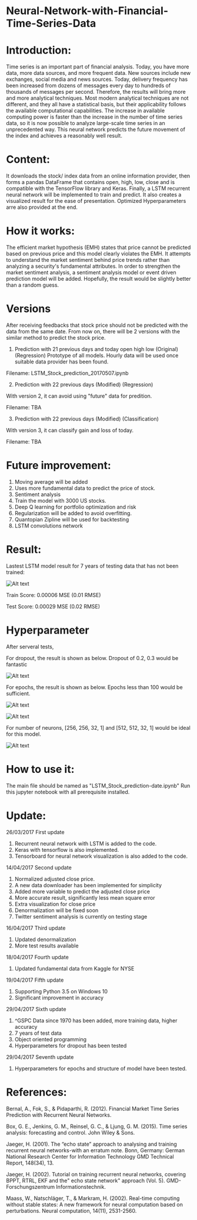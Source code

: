 # Neural-Network-with-Financial-Time-Series-Data

# Introduction:
Time series is an important part of financial analysis. Today, you have more data, more data sources, and more frequent data. New sources include new exchanges, social media and news sources. Today, delivery frequency has been increased from dozens of messages every day to hundreds of thousands of messages per second. Therefore, the results will bring more and more analytical techniques. Most modern analytical techniques are not different, and they all have a statistical basis, but their applicability follows the available computational capabilities. The increase in available computing power is faster than the increase in the number of time series data, so it is now possible to analyze large-scale time series in an unprecedented way. This neural network predicts the future movement of the index and achieves a reasonably well result.

# Content:
It downloads the stock/ index data from an online information provider, then forms a pandas DataFrame that contains open, high, low, close and is compatible with the TensorFlow library and Keras. Finally, a LSTM recurrent neural network will be implemented to train and predict. It also creates a visualized result for the ease of presentation. Optimized Hyperparameters arre also provided at the end.

# How it works:
The efficient market hypothesis (EMH) states that price cannot be predicted based on previous price and this model clearly violates the EMH. It attempts to understand the market sentiment behind price trends rather than analyzing a security's fundamental attributes. In order to strengthen the market sentiment analysis, a sentiment analysis model or event driven prediction model will be added. Hopefully, the result would be slightly better than a random guess.

# Versions
After receiving feedbacks that stock price should not be predicted with the data from the same date. From now on, there will be 2 versions with the similar method to predict the stock price.

1. Prediction with 21 previous days and today open high low (Original) (Regression)
Prototype of all models. Hourly data will be used once suitable data provider has been found.

Filename: LSTM_Stock_prediction_20170507.ipynb

2. Prediction with 22 previous days (Modified) (Regression)

With version 2, it can avoid using "future" data for predition.

Filename: TBA

3. Prediction with 22 previous days (Modified) (Classification)

With version 3, it can classify gain and loss of today.

Filename: TBA

# Future improvement:
1. Moving average will be added
2. Uses more fundamental data to predict the price of stock.
3. Sentiment analysis
4. Train the model with 3000 US stocks.
5. Deep Q learning for portfolio optimization and risk
6. Regularization will be added to avoid overfitting.
7. Quantopian Zipline will be used for backtesting
8. LSTM convolutions network 


# Result:
Lastest LSTM model result for 7 years of testing data that has not been trained:

![Alt text](https://github.com/BenjiKCF/Neural-Network-with-Financial-Time-Series-Data/blob/master/result2.png)

Train Score: 0.00006 MSE (0.01 RMSE)

Test Score: 0.00029 MSE (0.02 RMSE)

# Hyperparameter
After serveral tests,

For dropout, the result is shown as below. Dropout of 0.2, 0.3 would be fantastic

![Alt text](https://github.com/BenjiKCF/Neural-Network-with-Financial-Time-Series-Data/blob/master/dropout.png)

For epochs, the result is shown as below. Epochs less than 100 would be sufficient.

![Alt text](https://github.com/BenjiKCF/Neural-Network-with-Financial-Time-Series-Data/blob/master/epochs.png)

![Alt text](https://github.com/BenjiKCF/Neural-Network-with-Financial-Time-Series-Data/blob/master/epochs2.png)

For number of neurons, [256, 256, 32, 1] and [512, 512, 32, 1] would be ideal for this model.

![Alt text](https://github.com/BenjiKCF/Neural-Network-with-Financial-Time-Series-Data/blob/master/neurons.png)

# How to use it:
The main file should be named as "LSTM_Stock_prediction-date.ipynb"
Run this jupyter notebook with all prerequisite installed. 

# Update:
26/03/2017 First update
1. Recurrent neural network with LSTM is added to the code. 
2. Keras with tensorflow is also implemented. 
3. Tensorboard for neural network visualization is also added to the code.

14/04/2017 Second update
1. Normalized adjusted close price. 
2. A new data downloader has been implemented for simplicity
3. Added more variable to predict the adjusted close price
4. More accurate result, significantly less mean square error
5. Extra visualization for close price
6. Denormalization will be fixed soon
7. Twitter sentiment analysis is currently on testing stage

16/04/2017 Third update
1. Updated denormalization 
2. More test results available

18/04/2017 Fourth update
1. Updated fundamental data from Kaggle for NYSE 

19/04/2017 Fifth update
1. Supporting Python 3.5 on Windows 10
2. Significant improvement in accuracy

29/04/2017 Sixth update
1. ^GSPC Data since 1970 has been added, more training data, higher accuracy
2. 7 years of test data 
3. Object oriented programming
4. Hyperparameters for dropout has been tested

29/04/2017 Seventh update
1. Hyperparameters for epochs and structure of model have been tested.

# References:
Bernal, A., Fok, S., & Pidaparthi, R. (2012). Financial Market Time Series Prediction with Recurrent Neural Networks.

Box, G. E., Jenkins, G. M., Reinsel, G. C., & Ljung, G. M. (2015). Time series analysis: forecasting and control. John Wiley & Sons.

Jaeger, H. (2001). The “echo state” approach to analysing and training recurrent neural networks-with an erratum note. Bonn, Germany: German National Research Center for Information Technology GMD Technical Report, 148(34), 13.

Jaeger, H. (2002). Tutorial on training recurrent neural networks, covering BPPT, RTRL, EKF and the" echo state network" approach (Vol. 5). GMD-Forschungszentrum Informationstechnik.

Maass, W., Natschläger, T., & Markram, H. (2002). Real-time computing without stable states: A new framework for neural computation based on perturbations. Neural computation, 14(11), 2531-2560.
